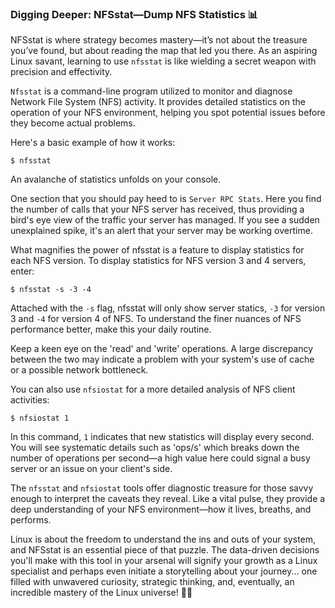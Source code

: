 ### Digging Deeper: NFSstat—Dump NFS Statistics 📊

NFSstat is where strategy becomes mastery—it’s not about the treasure you’ve found, but about reading the map that led you there. As an aspiring Linux savant, learning to use `nfsstat` is like wielding a secret weapon with precision and effectivity. 

`Nfsstat` is a command-line program utilized to monitor and diagnose Network File System (NFS) activity. It provides detailed statistics on the operation of your NFS environment, helping you spot potential issues before they become actual problems. 

Here's a basic example of how it works:

```shell
$ nfsstat
```

An avalanche of statistics unfolds on your console. 

One section that you should pay heed to is `Server RPC Stats`. Here you find the number of calls that your NFS server has received, thus providing a bird's eye view of the traffic your server has managed. If you see a sudden unexplained spike, it's an alert that your server may be working overtime.

What magnifies the power of nfsstat is a feature to display statistics for each NFS version. To display statistics for NFS version 3 and 4 servers, enter:

```shell
$ nfsstat -s -3 -4
```

Attached with the `-s` flag, nfsstat will only show server statics, `-3` for version 3 and `-4` for version 4 of NFS. To understand the finer nuances of NFS performance better, make this your daily routine. 

Keep a keen eye on the 'read' and 'write' operations. A large discrepancy between the two may indicate a problem with your system's use of cache or a possible network bottleneck. 

You can also use `nfsiostat` for a more detailed analysis of NFS client activities:

```shell
$ nfsiostat 1
```

In this command, `1` indicates that new statistics will display every second. You will see systematic details such as 'ops/s' which breaks down the number of operations per second—a high value here could signal a busy server or an issue on your client's side.

The `nfsstat` and `nfsiostat` tools offer diagnostic treasure for those savvy enough to interpret the caveats they reveal. Like a vital pulse, they provide a deep understanding of your NFS environment—how it lives, breaths, and performs. 

Linux is about the freedom to understand the ins and outs of your system, and NFSstat is an essential piece of that puzzle. The data-driven decisions you'll make with this tool in your arsenal will signify your growth as a Linux specialist and perhaps even initiate a storytelling about your journey... one filled with unwavered curiosity, strategic thinking, and, eventually, an incredible mastery of the Linux universe! 💫🚀